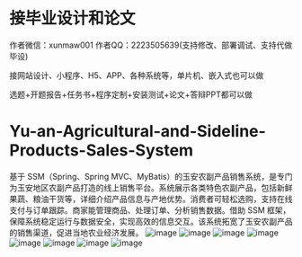 # 接毕业设计和论文
作者微信：xunmaw001  作者QQ：2223505639(支持修改、部署调试、支持代做毕设)

接网站设计、小程序、H5、APP、各种系统等，单片机、嵌入式也可以做

选题+开题报告+任务书+程序定制+安装测试+论文+答辩PPT都可以做
# Yu-an-Agricultural-and-Sideline-Products-Sales-System
基于 SSM（Spring、Spring MVC、MyBatis）的玉安农副产品销售系统，是专门为玉安地区农副产品打造的线上销售平台。系统展示各类特色农副产品，包括新鲜果蔬、粮油干货等，详细介绍产品信息与产地优势。消费者可轻松选购，支持在线支付与订单跟踪。商家能管理商品、处理订单、分析销售数据。借助 SSM 框架，保障系统稳定运行与数据安全，实现高效的信息交互。该系统拓宽了玉安农副产品的销售渠道，促进当地农业经济发展。 
![image](https://github.com/user-attachments/assets/c607b722-4d17-494b-8f96-68898594c709)
![image](https://github.com/user-attachments/assets/dbfdf013-0cb9-48cb-b79b-29a0f8911f4d)
![image](https://github.com/user-attachments/assets/cbac7aba-dff1-4096-8f86-e18b9fd12131)
![image](https://github.com/user-attachments/assets/d9f679f4-8bd0-4cb4-a9a5-5bf6ac4d2ce0)
![image](https://github.com/user-attachments/assets/9d0c6e9e-51d1-41e6-9af2-e7c59bd4cf38)
![image](https://github.com/user-attachments/assets/76061741-b3e1-4098-b9ab-fbe387a66747)
![image](https://github.com/user-attachments/assets/a1a19f60-4774-49c5-bee6-bd94ddbe35e4)
![image](https://github.com/user-attachments/assets/d873f735-f7e5-45b1-9a1e-c3a729228ecb)
